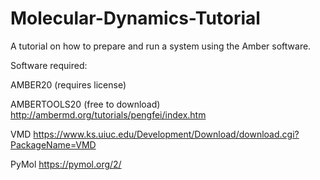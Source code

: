 # Molecular-Dynamics-Tutorial
A tutorial on how to prepare and run a system using the Amber software.

Software required: 

AMBER20 (requires license)

AMBERTOOLS20 (free to download) http://ambermd.org/tutorials/pengfei/index.htm

VMD https://www.ks.uiuc.edu/Development/Download/download.cgi?PackageName=VMD

PyMol https://pymol.org/2/
